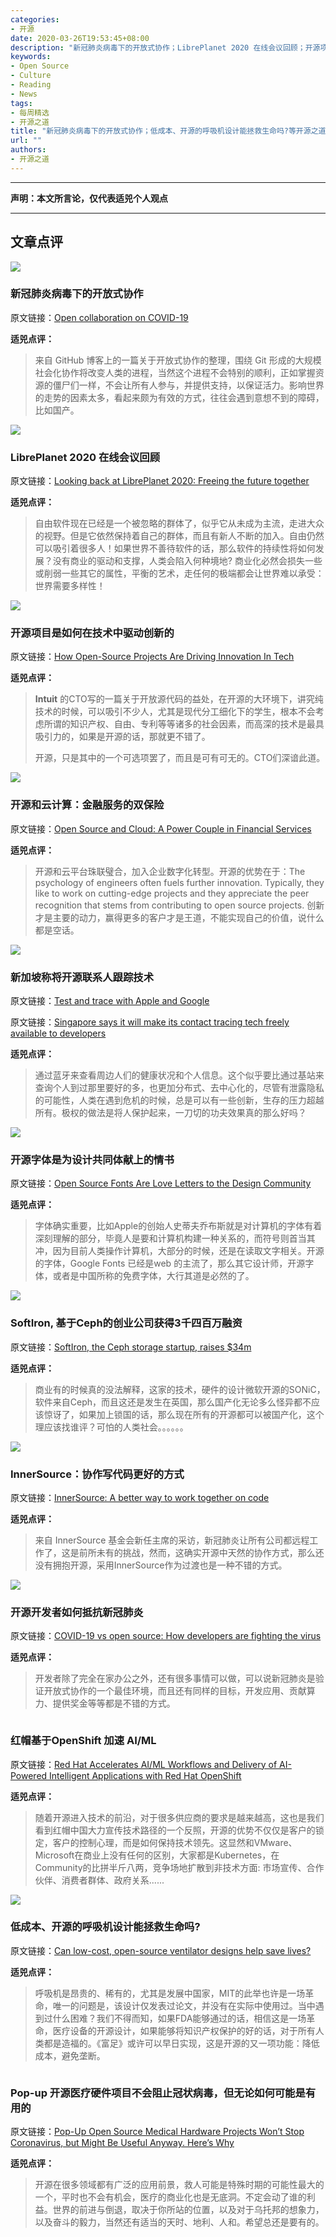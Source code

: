 ```yaml
---
categories:
- 开源
date: 2020-03-26T19:53:45+08:00
description: "新冠肺炎病毒下的开放式协作；LibrePlanet 2020 在线会议回顾；开源项目是如何在技术中驱动创新的；开源和云计算：金融服务的双保险；新加坡称将开源联系人跟踪技术；开源字体是为设计共同体献上的情书；SoftIron, 基于Ceph的创业公司获得3千四百万融资；InnerSource：协作写代码更好的方式；开源开发者如何抵抗新冠肺炎；红帽基于OpenShift 加速 AI/ML ；低成本、开源的呼吸机设计能拯救生命吗?；Pop-up 开源医疗硬件项目不会阻止冠状病毒，但无论如何可能是有用的"
keywords:
- Open Source
- Culture
- Reading
- News
tags:
- 每周精选
- 开源之道
title: "新冠肺炎病毒下的开放式协作；低成本、开源的呼吸机设计能拯救生命吗?等开源之道一周精选2020 03 29"
url: ""
authors:
- 开源之道
---
```

---
**声明：本文所言论，仅代表适兕个人观点**

---

## 文章点评

![](https://github.blog/wp-content/uploads/2019/03/community-twitter.png?w=1201)

### 新冠肺炎病毒下的开放式协作

原文链接：[Open collaboration on COVID-19](https://github.blog/2020-03-23-open-collaboration-on-covid-19/)

**适兕点评：**

>来自 GitHub 博客上的一篇关于开放式协作的整理，围绕 Git 形成的大规模社会化协作将改变人类的进程，当然这个进程不会特别的顺利，正如掌握资源的僵尸们一样，不会让所有人参与，并提供支持，以保证活力。影响世界的走势的因素太多，看起来颇为有效的方式，往往会遇到意想不到的障碍，比如国产。

![](https://static.fsf.org/nosvn/libreplanet/2020/communications/masterminignu.jpeg)

###  LibrePlanet 2020 在线会议回顾

原文链接：[Looking back at LibrePlanet 2020: Freeing the future together](https://www.fsf.org/blogs/community/looking-back-at-libreplanet-2020-freeing-the-future-together)

**适兕点评：**

>自由软件现在已经是一个被忽略的群体了，似乎它从未成为主流，走进大众的视野。但是它依然保持着自己的群体，而且有新人不断的加入。自由仍然可以吸引着很多人！如果世界不善待软件的话，那么软件的持续性将如何发展？没有商业的驱动和支撑，人类会陷入何种境地? 商业化必然会损失一些或削弱一些其它的属性，平衡的艺术，走任何的极端都会让世界难以承受：世界需要多样性！

![](https://specials-images.forbesimg.com/imageserve/684040590/960x0.jpg?fit=scale)

### 开源项目是如何在技术中驱动创新的

原文链接：[How Open-Source Projects Are Driving Innovation In Tech](https://www.forbes.com/sites/quora/2020/03/21/how-open-source-projects-are-driving-innovation-in-tech/#12fc42117a81)

**适兕点评：**

>**Intuit** 的CTO写的一篇关于开放源代码的益处，在开源的大环境下，讲究纯技术的时候，可以吸引不少人，尤其是现代分工细化下的学生，根本不会考虑所谓的知识产权、自由、专利等等诸多的社会因素，而高深的技术是最具吸引力的，如果是开源的话，那就更不错了。
>
>开源，只是其中的一个可选项罢了，而且是可有可无的。CTO们深谙此道。

![](https://www.fintechmagazine.com/sites/default/files/styles/slider_detail/public/topic/image/GettyImages-1191509798.jpg?itok=5O9B3dPn)

### 开源和云计算：金融服务的双保险

原文链接：[Open Source and Cloud: A Power Couple in Financial Services](https://www.fintechmagazine.com/fintech/open-source-and-cloud-power-couple-financial-services)

**适兕点评：**

>开源和云平台珠联璧合，加入企业数字化转型。开源的优势在于：The psychology of engineers often fuels further innovation. Typically, they like to work on cutting-edge projects and they appreciate the peer recognition that stems from contributing to open source projects.  创新才是主要的动力，赢得更多的客户才是王道，不能实现自己的价值，说什么都是空话。

![](https://techcrunch.com/wp-content/uploads/2020/03/tracetest.jpg?w=533)

### 新加坡称将开源联系人跟踪技术

原文链接：[Test and trace with Apple and Google](https://techcrunch.com/2020/03/29/test-and-trace-with-apple-and-google/)

原文链接：[Singapore says it will make its contact tracing tech freely available to developers](https://www.cnbc.com/2020/03/25/coronavirus-singapore-to-make-contact-tracing-tech-open-source.html)

**适兕点评：**

>通过蓝牙来查看周边人们的健康状况和个人信息。这个似乎要比通过基站来查询个人到过那里要好的多，也更加分布式、去中心化的，尽管有泄露隐私的可能性，人类在遇到危机的时候，总是可以有一些创新，生存的压力超越所有。极权的做法是将人保护起来，一刀切的功夫效果真的那么好吗？

![](https://creativepro.com/wp-content/uploads/sites/default/files/styles/article-full-column-width/public/A.Google.jpg?itok=W7i-2vYf)

### 开源字体是为设计共同体献上的情书

原文链接：[Open Source Fonts Are Love Letters to the Design Community](https://www.wired.com/story/open-source-fonts-love-letters-design-community/)

**适兕点评：**

>字体确实重要，比如Apple的创始人史蒂夫乔布斯就是对计算机的字体有着深刻理解的部分，毕竟人是要和计算机构建一种关系的，而符号则首当其冲，因为目前人类操作计算机，大部分的时候，还是在读取文字相关。开源的字体，Google Fonts 已经是web 的主流了，那么其它设计师，开源字体，或者是中国所称的免费字体，大行其道是必然的了。

![](https://blocksandfiles.com/wp-content/uploads/2020/03/accepherator-small.jpg)

### SoftIron, 基于Ceph的创业公司获得3千四百万融资

原文链接：[SoftIron, the Ceph storage startup, raises $34m](https://blocksandfiles.com/2020/03/25/ceph-storage-startup-supplier-softiron-snags-s/)

**适兕点评：**

>商业有的时候真的没法解释，这家的技术，硬件的设计微软开源的SONiC，软件来自Ceph，而且这还是发生在英国，那么国产化无论多么怪异都不应该惊讶了，如果加上锁国的话，那么现在所有的开源都可以被国产化，这个理应该找谁评？可怕的人类社会。。。。。。

![](https://images.techhive.com/images/article/2014/03/166198718-100250247-large.jpg)

### InnerSource：协作写代码更好的方式

原文链接：[InnerSource: A better way to work together on code](https://www.infoworld.com/article/3534022/innersource-a-better-way-to-work-together-on-code.html)

**适兕点评：**

>来自 InnerSource 基金会新任主席的采访，新冠肺炎让所有公司都远程工作了，这是前所未有的挑战，然而，这确实开源中天然的协作方式，那么还没有拥抱开源，采用InnerSource作为过渡也是一种不错的方式。

![](https://jaxenter.com/wp-content/uploads/2020/03/shutterstock_1674923287-768x512.jpg)

### 开源开发者如何抵抗新冠肺炎

原文链接：[COVID-19 vs open source: How developers are fighting the virus](https://jaxenter.com/covid-19-open-source-170237.html)

**适兕点评：**

>开发者除了完全在家办公之外，还有很多事情可以做，可以说新冠肺炎是验证开放式协作的一个最佳环境，而且还有同样的目标，开发应用、贡献算力、提供奖金等等都是不错的方式。

![]()

### 红帽基于OpenShift 加速 AI/ML  

原文链接：[Red Hat Accelerates AI/ML Workflows and Delivery of AI-Powered Intelligent Applications with Red Hat OpenShift](https://finance.yahoo.com/news/red-hat-accelerates-ai-ml-131600098.html)

**适兕点评：**

>随着开源进入技术的前沿，对于很多供应商的要求是越来越高，这也是我们看到红帽中国大力宣传技术路径的一个反照，开源的优势不仅仅是客户的锁定，客户的控制心理，而是如何保持技术领先。这显然和VMware、Microsoft在商业上没有任何的区别，大家都是Kubernetes，在Community的比拼半斤八两，竞争场地扩散到非技术方面: 市场宣传、合作伙伴、消费者群体、政府关系......

![](https://cdn.technologyreview.com/i/images/ap20079596239325web.jpg?sw=2544&cx=0&cy=303&cw=3000&ch=1688)

### 低成本、开源的呼吸机设计能拯救生命吗?

原文链接：[Can low-cost, open-source ventilator designs help save lives?](https://www.technologyreview.com/s/615374/an-mit-team-hopes-to-publish-open-source-designs-for-a-low-cost-ventilator/)

**适兕点评：**

>呼吸机是昂贵的、稀有的，尤其是发展中国家，MIT的此举也许是一场革命，唯一的问题是，该设计仅发表过论文，并没有在实际中使用过。当中遇到过什么困难？我们不得而知，如果FDA能够通过的话，相信这是一场革命，医疗设备的开源设计，如果能够将知识产权保护的好的话，对于所有人类都是造福的。《富足》或许可以早日实现，这是开源的又一项功能：降低成本，避免垄断。

![]()

### Pop-up 开源医疗硬件项目不会阻止冠状病毒，但无论如何可能是有用的

原文链接：[Pop-Up Open Source Medical Hardware Projects Won’t Stop Coronavirus, but Might Be Useful Anyway. Here’s Why](https://spectrum.ieee.org/the-human-os/biomedical/devices/open-source-hardware-against-coronavirus)

**适兕点评：**

>开源在很多领域都有广泛的应用前景，救人可能是特殊时期的可能性最大的一个，平时也不会有机会，医疗的商业化也是无底洞。不定会动了谁的利益。世界的前进与倒退，取决于你所站的位置，以及对于乌托邦的想象力，以及奋斗的毅力，当然还有适当的天时、地利、人和。希望总还是要有的。
